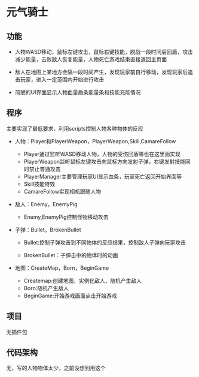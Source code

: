 # 元气骑士

## 功能

- 人物WASD移动，鼠标左键攻击，鼠标右键技能，脱战一段时间后回盾，攻击减少能量，击败敌人恢复能量，人物死亡游戏结束直接返回主页面
- 敌人在地图上某地方会隔一段时间产生，发现玩家前自行移动，发现玩家后追击玩家，进入一定范围内开始进行攻击

- 简陋的UI界面显示人物血量盾条能量条和技能充能情况

## 程序

主要实现了最低要求，利用scripts控制人物各种物体的反应

- 人物：Player和PlayerWeapon，PlayerWeapon,Skill,CamareFollow
  - Player通过监听WASD移动人物，人物的受伤回盾等也在这里面实现
  - PlayerWeapon监听鼠标左键攻击向鼠标方向发射子弹，右键发射技能同时禁止普通攻击
  - PlayerManager主要管理玩家UI显示血条，玩家死亡返回开始界面等
  - Skill技能特效
  - CamareFollow实现相机跟随人物
- 敌人：Enemy，EnemyPig
  
  - Enemy,EnemyPig控制怪物移动攻击
- 子弹：Bullet，BrokenBullet
  - Bullet:控制子弹攻击到不同物体的反应结果，控制敌人子弹向玩家攻击
  
  - BrokenBullet：子弹击中的物体时的动画
  
- 地图：CreateMap，Born，BeginGame
  - Createmap:创建地图，实例化敌人，随机产生敌人
  - Born:随机产生敌人 
  - BeginGame:开始游戏画面点击开始游戏


## 项目

无插件包

## 代码架构

无，写的人物物体太少，之前没想到用这个
